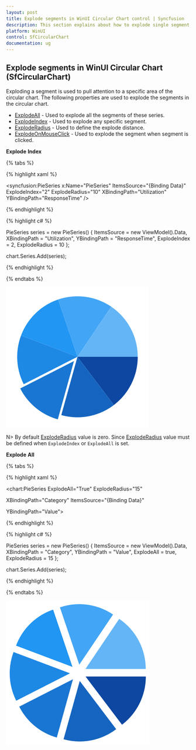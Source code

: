 ```yaml
---
layout: post
title: Explode segments in WinUI Circular Chart control | Syncfusion
description: This section explains about how to explode single segment or all segments in Syncfusion WinUI Circular Chart (SfCircularChart) control.
platform: WinUI
control: SfCircularChart
documentation: ug
---
```


## Explode segments in WinUI Circular Chart (SfCircularChart)

Exploding a segment is used to pull attention to a specific area of the circular chart. The following properties are used to explode the segments in the circular chart.

* [ExplodeAll]()  - Used to explode all the segments of these series.
* [ExplodeIndex]() - Used to explode any specific segment.
* [ExplodeRadius]() - Used to define the explode distance.
* [ExplodeOnMouseClick]() - Used to explode the segment when segment is clicked.

**Explode** **Index**

{% tabs %}

{% highlight xaml %}

<syncfusion:PieSeries x:Name="PieSeries" ItemsSource="{Binding Data}"    
ExplodeIndex="2" ExplodeRadius="10" XBindingPath="Utilization" 
YBindingPath="ResponseTime" />

{% endhighlight %}

{% highlight c# %}

PieSeries series = new PieSeries()
{
    ItemsSource = new ViewModel().Data,
    XBindingPath = "Utilization",
    YBindingPath = "ResponseTime",
    ExplodeIndex = 2,
    ExplodeRadius = 10
};

chart.Series.Add(series);

{% endhighlight %}

{% endtabs %}

![Exploding a segment in WinUI pie chart](Series_images/pie_exploderadius.png)

N> By default [ExplodeRadius]() value is zero. Since [ExplodeRadius]() value must be defined when `ExplodeIndex` or `ExplodeAll` is set.

**Explode** **All**

{% tabs %}

{% highlight xaml %}

<chart:PieSeries  ExplodeAll="True" ExplodeRadius="15"

XBindingPath="Category" ItemsSource="{Binding Data}" 

YBindingPath="Value">

{% endhighlight %}

{% highlight c# %}

PieSeries series = new PieSeries()
{
    ItemsSource = new ViewModel().Data,
    XBindingPath = "Category",
    YBindingPath = "Value",
    ExplodeAll = true,
    ExplodeRadius = 15
};

chart.Series.Add(series);

{% endhighlight %}

{% endtabs %}

![Exploding all the segments in WinUI pie chart](Series_images/pie_explodeall.png)
